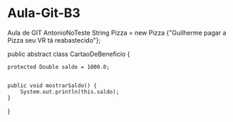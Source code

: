 # Aula-Git-B3
Aula de GIT
AntonioNoTeste 
String Pizza = new Pizza {"Guilherme pagar a Pizza seu VR tá reabastecido"};

public abstract class CartaoDeBeneficio {

    protected Double saldo = 1000.0;


    public void mostrarSaldo() {
        System.out.println(this.saldo);
    }

}

